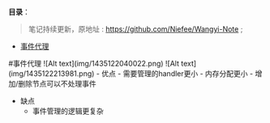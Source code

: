 **目录**：

>笔记持续更新，原地址 : https://github.com/Niefee/Wangyi-Note ;

<ul>
<li><a href="#事件代理">事件代理</a></li>
</ul>
#事件代理
![Alt text](img/1435122040022.png)
![Alt text](img/1435122213981.png)
 - 优点
	 - 需要管理的handler更小
	 - 内存分配更小
	 - 增加/删除节点可以不处理事件

 - 缺点
	 - 事件管理的逻辑更复杂
